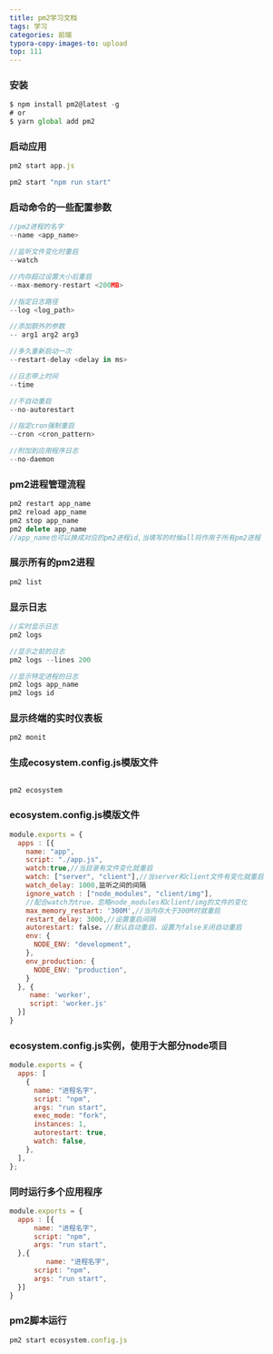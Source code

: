 ```yaml
---
title: pm2学习文档
tags: 学习
categories: 前端
typora-copy-images-to: upload
top: 111
---
```


### 安装

```javascript
$ npm install pm2@latest -g
# or
$ yarn global add pm2
```

<!--more-->

### 启动应用

```javascript
pm2 start app.js

pm2 start "npm run start"

```

### 启动命令的一些配置参数

```javascript
//pm2进程的名字
--name <app_name>

//监听文件变化时重启
--watch

//内存超过设置大小后重启
--max-memory-restart <200MB>

//指定日志路径
--log <log_path>

//添加额外的参数
-- arg1 arg2 arg3

//多久重新启动一次
--restart-delay <delay in ms>

//日志带上时间
--time

//不自动重启
--no-autorestart

//指定cron强制重启
--cron <cron_pattern>

//附加到应用程序日志
--no-daemon

```

### pm2进程管理流程

```javascript
pm2 restart app_name
pm2 reload app_name
pm2 stop app_name
pm2 delete app_name
//app_name也可以换成对应的pm2进程id,当填写的时候all将作用于所有pm2进程

```

### 展示所有的pm2进程

```javascript
pm2 list
```

### 显示日志

```javascript
//实时显示日志
pm2 logs

//显示之前的日志
pm2 logs --lines 200

//显示特定进程的日志
pm2 logs app_name
pm2 logs id
```

### 显示终端的实时仪表板

```javascript
pm2 monit
```

### 生成ecosystem.config.js模版文件

```javascript

pm2 ecosystem

```

### ecosystem.config.js模版文件

```javascript
module.exports = {
  apps : [{
    name: "app",
    script: "./app.js",
    watch:true,//当目录有文件变化就重启
    watch: ["server", "client"],//当server和client文件有变化就重启
    watch_delay: 1000,监听之间的间隔
    ignore_watch : ["node_modules", "client/img"],
    //配合watch为true，忽略node_modules和client/img的文件的变化
    max_memory_restart: '300M',//当内存大于300M时就重启
    restart_delay: 3000,//设置重启间隔
    autorestart: false，//默认自动重启，设置为false关闭自动重启
    env: {
      NODE_ENV: "development",
    },
    env_production: {
      NODE_ENV: "production",
    }
  }, {
     name: 'worker',
     script: 'worker.js'
  }]
}
```

### ecosystem.config.js实例，使用于大部分node项目

```javascript
module.exports = {
  apps: [
    {
      name: "进程名字",
      script: "npm",
      args: "run start",
      exec_mode: "fork",
      instances: 1,
      autorestart: true,
      watch: false,
    },
  ],
};

```

### 同时运行多个应用程序

```javascript
module.exports = {
  apps : [{
      name: "进程名字",
      script: "npm",
      args: "run start",
  },{
         name: "进程名字",
      script: "npm",
      args: "run start",
  }]
}
```

### pm2脚本运行

```javascript
pm2 start ecosystem.config.js
```
